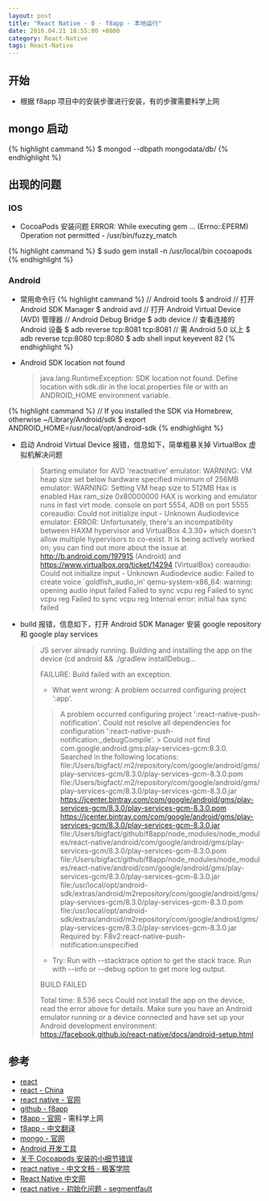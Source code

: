 ```yaml
---
layout: post
title: "React Native - 0 - f8app - 本地运行"
date: 2016.04.21 18:55:00 +0800
category: React-Native
tags: React-Native
---
```


## 开始

* 根据 f8app 项目中的安装步骤进行安装，有的步骤需要科学上网

## mongo 启动

{% highlight cammand %}
  $ mongod --dbpath mongodata/db/
{% endhighlight %}

## 出现的问题

### IOS

* CocoaPods 安装问题
  ERROR:  While executing gem ... (Errno::EPERM) Operation not permitted - /usr/bin/fuzzy_match
  
{% highlight cammand %}
  $ sudo gem install -n /usr/local/bin cocoapods
{% endhighlight %}

### Android

* 常用命令行
{% highlight cammand %}
  // Android tools
  $ android       // 打开 Android SDK Manager
  $ android avd   // 打开 Android Virtual Device (AVD) 管理器
  // Android Debug Bridge
  $ adb device    // 查看连接的 Android 设备
  $ adb reverse tcp:8081 tcp:8081   // 需 Android 5.0 以上
  $ adb reverse tcp:8080 tcp:8080
  $ adb shell input keyevent 82
{% endhighlight %}

* Android SDK location not found

  > java.lang.RuntimeException: SDK location not found. Define location with sdk.dir in the local.properties file or with an ANDROID_HOME environment variable.

{% highlight cammand %}
  // If you installed the SDK via Homebrew, otherwise ~/Library/Android/sdk
  $ export ANDROID_HOME=/usr/local/opt/android-sdk
{% endhighlight %}

* 启动 Android Virtual Device 报错，信息如下，简单粗暴关掉 VirtualBox 虚拟机解决问题

  > Starting emulator for AVD 'reactnative'
  > emulator: WARNING: VM heap size set below hardware specified minimum of 256MB
  > emulator: WARNING: Setting VM heap size to 512MB
  > Hax is enabled
  > Hax ram_size 0x80000000
  > HAX is working and emulator runs in fast virt mode.
  > console on port 5554, ADB on port 5555
  > coreaudio: Could not initialize input - Unknown Audiodevice
  > emulator: ERROR: Unfortunately, there's an incompatibility between HAXM hypervisor and VirtualBox 4.3.30+ which doesn't allow multiple hypervisors to co-exist.  It is being actively worked on; you can find out more about the issue at http://b.android.com/197915 (Android) and   https://www.virtualbox.org/ticket/14294 (VirtualBox)
  > coreaudio: Could not initialize input - Unknown Audiodevice
  > audio: Failed to create voice `goldfish_audio_in'
  > qemu-system-x86_64: warning: opening audio input failed
  > Failed to sync vcpu reg
  > Failed to sync vcpu reg
  > Failed to sync vcpu reg
  > Internal error: initial hax sync failed

* build 报错，信息如下，打开 Android SDK Manager 安装 google repository 和 google play services

  > JS server already running.
  > Building and installing the app on the device (cd android && ./gradlew installDebug...
  > 
  > FAILURE: Build failed with an exception.
  > 
  > * What went wrong:
  > A problem occurred configuring project ':app'.
  > > A problem occurred configuring project ':react-native-push-notification'.
  >    > Could not resolve all dependencies for configuration ':react-native-push-notification:_debugCompile'.
  >       > Could not find com.google.android.gms:play-services-gcm:8.3.0.
  >         Searched in the following locations:
  >             file:/Users/bigfact/.m2/repository/com/google/android/gms/play-services-gcm/8.3.0/play-services-gcm-8.3.0.pom
  >             file:/Users/bigfact/.m2/repository/com/google/android/gms/play-services-gcm/8.3.0/play-services-gcm-8.3.0.jar
  >             https://jcenter.bintray.com/com/google/android/gms/play-services-gcm/8.3.0/play-services-gcm-8.3.0.pom
  >             https://jcenter.bintray.com/com/google/android/gms/play-services-gcm/8.3.0/play-services-gcm-8.3.0.jar
  >             file:/Users/bigfact/github/f8app/node_modules/node_modules/react-native/android/com/google/android/gms/play-services-gcm/8.3.0/play-services-gcm-8.3.0.pom
  >             file:/Users/bigfact/github/f8app/node_modules/node_modules/react-native/android/com/google/android/gms/play-services-gcm/8.3.0/play-services-gcm-8.3.0.jar
  >             file:/usr/local/opt/android-sdk/extras/android/m2repository/com/google/android/gms/play-services-gcm/8.3.0/play-services-gcm-8.3.0.pom
  >             file:/usr/local/opt/android-sdk/extras/android/m2repository/com/google/android/gms/play-services-gcm/8.3.0/play-services-gcm-8.3.0.jar
  >         Required by:
  >             F8v2:react-native-push-notification:unspecified
  > 
  > * Try:
  > Run with --stacktrace option to get the stack trace. Run with --info or --debug option to get more log output.
  > 
  > BUILD FAILED
  > 
  > Total time: 8.536 secs
  > Could not install the app on the device, read the error above for details.
  > Make sure you have an Android emulator running or a device connected and have
  > set up your Android development environment:
  > https://facebook.github.io/react-native/docs/android-setup.html

## 参考

* [react](http://facebook.github.io/react/)
* [react - China](http://reactjs.cn/react/index.html)
* [react native - 官网](http://facebook.github.io/react-native/)
* [github - f8app](https://github.com/fbsamples/f8app)
* [f8app - 官网](http://makeitopen.com/) - 需科学上网
* [f8app - 中文翻译](http://f8-app.liaohuqiu.net/)
* [mongo - 官网](https://docs.mongodb.org/manual/tutorial/install-mongodb-on-os-x/)
* [Android 开发工具](http://androiddevtools.cn/)
* [关于 Cocoapods 安装的小细节错误](http://blog.sina.com.cn/s/blog_aac63dce0102w9q9.html)
* [react native - 中文文档 - 极客学院](http://wiki.jikexueyuan.com/project/react-native/GettingStarted.html)
* [React Native 中文网](http://reactnative.cn/)
* [react native - 初始化问题 - segmentfault](https://segmentfault.com/q/1010000004033633?_ea=505621)